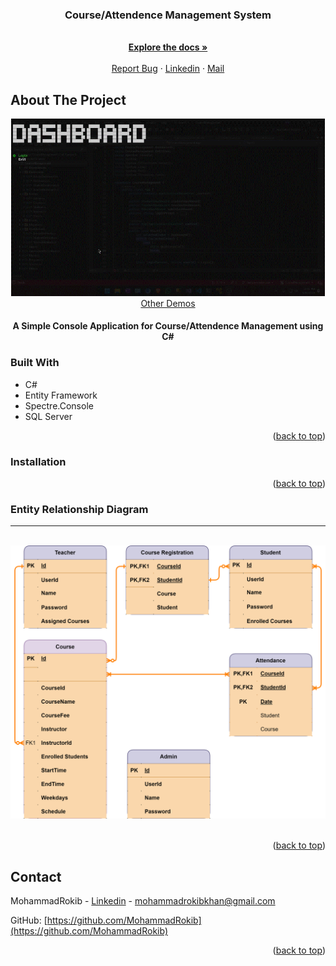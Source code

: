 <a name="readme-top"></a>

<div align="center">

<h3 align="center">Course/Attendence Management System</h3>

<p align="center">
    <br />
    <a href="https://github.com/MohammadRokib/CourseManagement"><strong>Explore the docs »</strong></a>
    <br />
    <br />
    <a href="https://github.com/MohammadRokib/CourseManagement/issues/">Report Bug</a>
    ·
    <a href="https://www.linkedin.com/in/m0hammadrokib/">Linkedin</a>
    ·
    <a href="mohammadrokibkhan@gmail.com">Mail</a>
  </p>
</div>

<!-- ABOUT THE PROJECT -->

## About The Project

<div align="center">
  <img src="demo/login.gif">
  <a href="https://github.com/MohammadRokib/CourseManagement/blob/master/demo/README.MD">Other Demos</a>
  <h4>A Simple Console Application for Course/Attendence Management using C# </h4>
</div>


### Built With

* C#
* Entity Framework
* Spectre.Console
* SQL Server

<p align="right">(<a href="#readme-top">back to top</a>)</p>

### Installation

<p align="right">(<a href="#readme-top">back to top</a>)</p>

### Entity Relationship Diagram
<hr><br>
<div align="center">
  <img src="./demo/CourseManagement_ERD.svg">
</div>
<br>

<p align="right">(<a href="#readme-top">back to top</a>)</p>

<!-- CONTACT -->

## Contact

MohammadRokib - [Linkedin](https://www.linkedin.com/in/m0hammadrokib/) - mohammadrokibkhan@gmail.com

GitHub: [https://github.com/MohammadRokib](https://github.com/MohammadRokib)

<p align="right">(<a href="#readme-top">back to top</a>)</p>